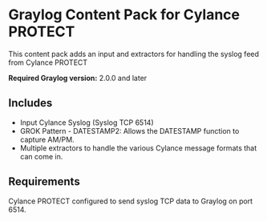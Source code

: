 Graylog Content Pack for Cylance PROTECT
=========================

This content pack adds an input and extractors for handling the syslog feed from Cylance PROTECT

**Required Graylog version:** 2.0.0 and later

## Includes

* Input Cylance Syslog (Syslog TCP 6514) 
* GROK Pattern - DATESTAMP2: Allows the DATESTAMP function to capture AM/PM.
* Multiple extractors to handle the various Cylance message formats that can come in.

## Requirements

Cylance PROTECT configured to send syslog TCP data to Graylog on port 6514.
